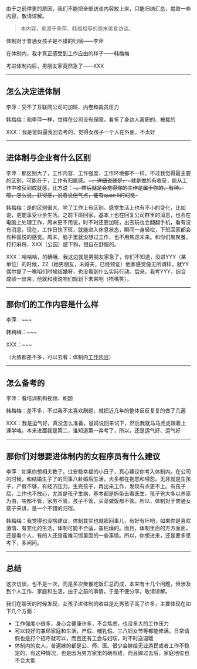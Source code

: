 由于之前停更的原因，我们不能把全部访谈内容放上来，只能归纳汇总，摘取一些内容，敬请谅解。

> 本内容，来源于李萍、韩梅梅等的周末美食访谈。

体制对于普通女孩子是不错的归宿——李萍

在体制内，我才真正感受到工作应由的样子——韩梅梅

考进体制内后，男朋友家竟然急了——XXX

---

## 怎么决定进体制

李萍：受不了互联网公司的加班、内卷和裁员压力

韩梅梅：和李萍一样，觉得在公司没有保障，看多了身边人离职的、被裁的

XXX：我是爸妈逼我回去考的，觉得女孩子一个人在外面，不太好

---

## 进体制与企业有什么区别

李萍：那区别大了，工作内容、工作强度、工作环境都不一样。不过我觉得最主要的区别，可能在于，工作有归属感。~~~，详细说就是，~~~就是做的有收获，能从工作中收获到成就感，比方说：~~~。然后就是会觉得你的工作是属于你的，有种，嗯，怎么说，获得感，说着说俗气点，能有quan li的幻觉~~~

韩梅梅：是的区别很大，除了工作上有区别。感觉生活上也有不小的变化，比如说，更能享受业余生活。之前下班回家，基本上也在回复公司群里的消息，也会在电脑上处理工作，周末更不用说，时不时还要加班，出去玩也会翻翻手机，看有没有消息。现在，工作日快下班，就能进入休息状态，瞬间一身轻松，下班回家都会有种喜悦的感觉。周末，脑子里就没想过工作，也不用焦虑未来。和你们聚聚餐，打打麻将，XXX（公园）遛下狗，很自在舒服的。

XXX：哈哈哈，的确哦，我这边就是男朋友家急了，你们不知道，没进YYY（某单位）的时候，ZZ（她男朋友，未婚夫，已经领证）他家感觉像无所谓样，就YY偶尔提了一嘴咱们时候结婚呀，也没看到什么实际行动。后来，我考YYY，综合成绩一出来，他就和我说咱们规划下未来吧（捂嘴笑）。

---

## 那你们的工作内容是什么样

李萍：~~~

韩梅梅：~~~

XXX：~~~

（大致都差不多，可以去看：体制内[工作内容](https://github.com/miss-mumu/developer2gwy/blob/main/doc/nav/%E5%B7%A5%E4%BD%9C%E5%86%85%E5%AE%B9.md)）

---

## 怎么备考的

李萍：看培训机构视频、刷题

韩梅梅：差不多，不过我不太喜欢刷题，就把近几年的整体反反复复的做了几遍

XXX：我是运气好，真没怎么准备，爸妈说回来试下，然后我就马马虎虎跟着上课学咯。本来进面我是第二，谁知道第一弃考了，所以，还是运气好、运气好

---

## 那你们对想要进体制内的女程序员有什么建议

李萍：如果你想相夫教子，过安稳幸福的小日子，真心建议你考入体制内。在公司的时候，和结婚生子了的同事八卦婚后生活，大多都在抱怨和埋怨。无非就是生孩子，产假不够，有经济压力。生完孩子，再出来工作，发现有点更不上。有孩子后，工作也不放心，尤其是孩子生病，基本都是妈带去看医生，孩子爸大多以养家为由，啥都不管，家务不管，孩子不管，买菜做饭都不管。所以，体制对于普通女孩子来讲，是一个不错的归宿。

韩梅梅：我觉得也没啥建议，体制其实也就那回事儿，有好有坏吧，如果你是喜欢激情、有变化的生活，体制可能不合适，蛮枯燥的。而且，体制里面的方方面面，还是看个人，有的人还是蛮难习惯里面的一些事情。所以，你想进来，还是要多思考下，多问问。

---

## 总结

这次访谈，也不是一次，而是多次聚餐吃饭汇总而成，本来有十几个问题，但涉及到个人工作、家庭和生活，由于之前的事情，于是不便分享。敬请谅解。

我们在聊天的时候发现，女孩子进体制的收益是比男孩子高了许多，主要体现在如下几个方面：

* 工作强度小很多，身心会健康许多，不会焦虑，也没多大的工作压力
* 可以较好的兼顾家庭和生活，产假、哺乳假、三八妇女节等都能修满，日常请假也是打个招呼就可以，而且还有工会与妇联，时不时送温暖
* 体制内的女人，普遍嫁的都是公、师、医。很少会嫁给无业游民或者工作不稳定的，有这种情况，也是因为男方家里的确有钱，而且嫁过去后，家庭地位也不会太低